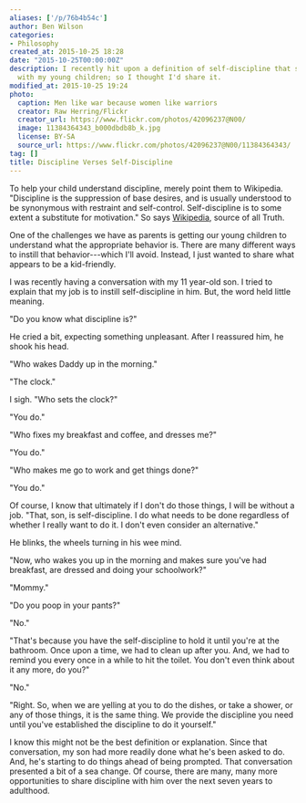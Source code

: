 ```yaml
---
aliases: ['/p/76b4b54c']
author: Ben Wilson
categories:
- Philosophy
created_at: 2015-10-25 18:28
date: "2015-10-25T00:00:00Z"
description: I recently hit upon a definition of self-discipline that struck a chord
  with my young children; so I thought I'd share it.
modified_at: 2015-10-25 19:24
photo:
  caption: Men like war because women like warriors
  creator: Raw Herring/Flickr
  creator_url: https://www.flickr.com/photos/42096237@N00/
  image: 11384364343_b000dbdb8b_k.jpg
  license: BY-SA
  source_url: https://www.flickr.com/photos/42096237@N00/11384364343/
tag: []
title: Discipline Verses Self-Discipline
---
```


To help your child understand discipline, merely point them to Wikipedia. "Discipline is the suppression of base desires, and is usually understood to be synonymous with restraint and self-control. Self-discipline is to some extent a substitute for motivation." So says [Wikipedia](https://en.wikipedia.org/wiki/Discipline), source of all Truth.

<!--more-->

One of the challenges we have as parents is getting our young children to understand what the appropriate behavior is. There are many different ways to instill that behavior---which I'll avoid. Instead, I just wanted to share what appears to be a kid-friendly.

I was recently having a conversation with my 11 year-old son. I tried to explain that my job is to instill self-discipline in him. But, the word held little meaning.

"Do you know what discipline is?"

He cried a bit, expecting something unpleasant. After I reassured him, he shook his head.

"Who wakes Daddy up in the morning."

"The clock."

I sigh. "Who sets the clock?"

"You do."

"Who fixes my breakfast and coffee, and dresses me?"

"You do."

"Who makes me go to work and get things done?"

"You do." 

Of course, I know that ultimately if I don't do those things, I will be without a job. "That, son, is self-discipline. I do what needs to be done regardless of whether I really want to do it. I don't even consider an alternative."

He blinks, the wheels turning in his wee mind.

"Now, who wakes you up in the morning and makes sure you've had breakfast, are dressed and doing your schoolwork?"

"Mommy."

"Do you poop in your pants?"

"No."

"That's because you have the self-discipline to hold it until you're at the bathroom. Once upon a time, we had to clean up after you. And, we had to remind you every once in a while to hit the toilet. You don't even think about it any more, do you?"

"No."

"Right. So, when we are yelling at you to do the dishes, or take a shower, or any of those things, it is the same thing. We provide the discipline you need until you've established the discipline to do it yourself."

I know this might not be the best definition or explanation. Since that conversation, my son had more readily done what he's been asked to do. And, he's starting to do things ahead of being prompted. That conversation presented a bit of a sea change. Of course, there are many, many more opportunities to share discipline with him over the next seven years to adulthood.
